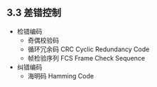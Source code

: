 ## 3.3 差错控制
- 检错编码
    - 奇偶校验码
    - 循环冗余码 CRC Cyclic Redundancy Code
    - 帧检验序列 FCS Frame Check Sequence
- 纠错编码
    - 海明码 Hamming Code
